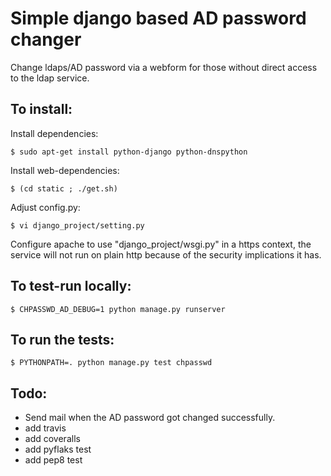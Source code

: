 Simple django based AD password changer
======================================

Change ldaps/AD password via a webform for those without
direct access to the ldap service.

To install:
-----------

Install dependencies:
```
$ sudo apt-get install python-django python-dnspython
```

Install web-dependencies:
```
$ (cd static ; ./get.sh)
```

Adjust config.py:
```
$ vi django_project/setting.py
```

Configure apache to use "django_project/wsgi.py" in a https context, the
service will not run on plain http because of the security
implications it has.

To test-run locally:
--------------------
```
$ CHPASSWD_AD_DEBUG=1 python manage.py runserver
```


To run the tests:
-----------------
```
$ PYTHONPATH=. python manage.py test chpasswd
```

Todo:
-----
* Send mail when the AD password got changed successfully.
* add travis
* add coveralls
* add pyflaks test
* add pep8 test
